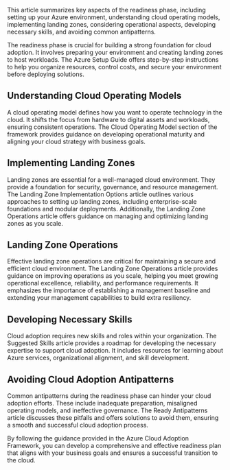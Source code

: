 This article summarizes key aspects of the readiness phase, including setting up your Azure environment, understanding cloud operating models, implementing landing zones, considering operational aspects, developing necessary skills, and avoiding common antipatterns.

The readiness phase is crucial for building a strong foundation for cloud adoption. It involves preparing your environment and creating landing zones to host workloads. The Azure Setup Guide offers step-by-step instructions to help you organize resources, control costs, and secure your environment before deploying solutions.

## Understanding Cloud Operating Models
A cloud operating model defines how you want to operate technology in the cloud. It shifts the focus from hardware to digital assets and workloads, ensuring consistent operations. The Cloud Operating Model section of the framework provides guidance on developing operational maturity and aligning your cloud strategy with business goals.

## Implementing Landing Zones
Landing zones are essential for a well-managed cloud environment. They provide a foundation for security, governance, and resource management. The Landing Zone Implementation Options article outlines various approaches to setting up landing zones, including enterprise-scale foundations and modular deployments. Additionally, the Landing Zone Operations article offers guidance on managing and optimizing landing zones as you scale.

## Landing Zone Operations
Effective landing zone operations are critical for maintaining a secure and efficient cloud environment. The Landing Zone Operations article provides guidance on improving operations as you scale, helping you meet growing operational excellence, reliability, and performance requirements. It emphasizes the importance of establishing a management baseline and extending your management capabilities to build extra resiliency.

## Developing Necessary Skills
Cloud adoption requires new skills and roles within your organization. The Suggested Skills article provides a roadmap for developing the necessary expertise to support cloud adoption. It includes resources for learning about Azure services, organizational alignment, and skill development.

## Avoiding Cloud Adoption Antipatterns
Common antipatterns during the readiness phase can hinder your cloud adoption efforts. These include inadequate preparation, misaligned operating models, and ineffective governance. The Ready Antipatterns article discusses these pitfalls and offers solutions to avoid them, ensuring a smooth and successful cloud adoption process.

By following the guidance provided in the Azure Cloud Adoption Framework, you can develop a comprehensive and effective readiness plan that aligns with your business goals and ensures a successful transition to the cloud.